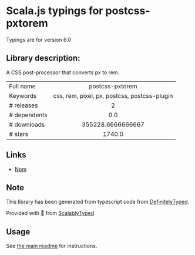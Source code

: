 
# Scala.js typings for postcss-pxtorem

Typings are for version 6.0

## Library description:
A CSS post-processor that converts px to rem.

|                    |                 |
| ------------------ | :-------------: |
| Full name          | postcss-pxtorem |
| Keywords           | css, rem, pixel, px, postcss, postcss-plugin |
| # releases         | 2 |
| # dependents       | 0.0 |
| # downloads        | 355228.6666666667 |
| # stars            | 1740.0 |

## Links
- [Npm](https://www.npmjs.com/package/postcss-pxtorem)
    


## Note
This library has been generated from typescript code from [DefinitelyTyped](https://definitelytyped.org).

Provided with :purple_heart: from [ScalablyTyped](https://github.com/oyvindberg/ScalablyTyped)

## Usage
See [the main readme](../../readme.md) for instructions.


